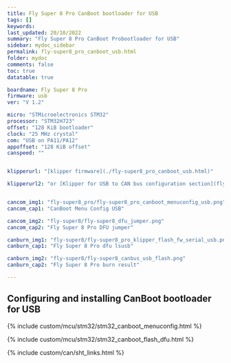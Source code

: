 ```yaml
---
title: Fly Super 8 Pro CanBoot bootloader for USB
tags: []
keywords: 
last_updated: 20/10/2022
summary: "Fly Super 8 Pro CanBoot Probootloader for USB"
sidebar: mydoc_sidebar
permalink: fly-super8_pro_canboot_usb.html
folder: mydoc
comments: false
toc: true
datatable: true

boardname: Fly Super 8 Pro
firmware: usb
ver: "V 1.2" 

micro: "STMicroelectronics STM32"
processor: "STM32H723"
offset: "128 KiB bootloader"
clock: "25 MHz crystal"
com: "USB on PA11/PA12"
appoffset: "128 KiB offset"
canspeed: ""


klipperurl: "[klipper firmware](./fly-super8_pro_canboot_usb.html)"

klipperurl2: "or [Klipper for USB to CAN bus configuration section](fly-super8_pro_klipper_usbtocan.html)"


cancom_img1: "fly-super8_pro/fly-super8_pro_canboot_menuconfig_usb.png"
cancom_cap1: "CanBoot Menu Config USB"

cancom_img2: "fly-super8/fly-super8_dfu_jumper.png"
cancom_cap2: "Fly Super 8 Pro DFU jumper"

canburn_img1: "fly-super8/fly-super8_pro_klipper_flash_fw_serial_usb.png"
canburn_cap1: "Fly Super 8 Pro dfu lsusb"

canburn_img2: "fly-super8/fly-super8_canbus_usb_flash.png"
canburn_cap2: "Fly Super 8 Pro burn result"

---
```


## Configuring and installing CanBoot bootloader for USB

{% include custom/mcu/stm32/stm32_canboot_menuconfig.html %}

{% include custom/mcu/stm32/stm32_canboot_flash_dfu.html  %}

{% include custom/can/sht_links.html %}

